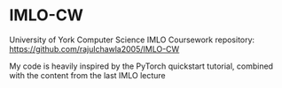 # IMLO-CW
University of York Computer Science IMLO Coursework repository: https://github.com/rajulchawla2005/IMLO-CW

My code is heavily inspired by the PyTorch quickstart tutorial, combined with the content from the last IMLO lecture